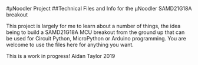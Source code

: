 #µNoodler Project
##Technical Files and Info for the µNoodler SAMD21G18A breakout

This project is largely for me to learn about a number of things, the idea being to build a SAMD21G18A MCU breakout from the ground up that can be used for Circuit Python, MicroPython or Arduino programming. You are welcome to use the files here for anything you want. 

This is a work in progress! Aidan Taylor 2019
